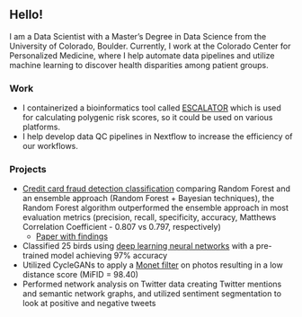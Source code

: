 ## Hello! 

I am a Data Scientist with a Master’s Degree in Data Science from the University of Colorado, Boulder. Currently, I work at the Colorado Center for Personalized Medicine, where I help automate data pipelines and utilize machine learning to discover health disparities among patient groups.

### Work
- I containerized a bioinformatics tool called [ESCALATOR](https://github.com/MatthewFisher126/ESCALATOR) which is used for calculating polygenic risk scores, so it could be used on various platforms.
- I help develop data QC pipelines in Nextflow to increase the efficiency of our workflows.

### Projects
- [Credit card fraud detection classification](https://github.com/MatthewFisher126/data_mining_class/blob/main/credit-card-fraud-project.ipynb) comparing Random Forest and an ensemble approach (Random Forest + Bayesian techniques), the Random Forest algorithm outperformed the ensemble approach in most evaluation metrics (precision, recall, specificity, accuracy, Matthews Correlation Coefficient - 0.807 vs 0.797, respectively)
  - [Paper with findings](https://github.com/MatthewFisher126/data_mining_class/blob/main/Credit%20Card%20Fraud%20Protection%20Paper.pdf)
- Classified 25 birds using [deep learning neural networks](https://github.com/MatthewFisher126/deeplearning_class/blob/main/week6/classify-25-birds.ipynb) with a pre-trained model achieving 97% accuracy
- Utilized CycleGANs to apply a [Monet filter](https://github.com/MatthewFisher126/deeplearning_class/blob/main/week5/GAN_project_Monet_filter.ipynb) on photos resulting in a low distance score (MiFID = 98.40)
- Performed network analysis on Twitter data creating Twitter mentions and semantic network graphs, and utilized sentiment segmentation to look at positive and negative tweets



<!--
**MatthewFisher126/MatthewFisher126** is a ✨ _special_ ✨ repository because its `README.md` (this file) appears on your GitHub profile.

Here are some ideas to get you started:

- 🔭 I’m currently working on ...
- 🌱 I’m currently learning ...
- 👯 I’m looking to collaborate on ...
- 🤔 I’m looking for help with ...
- 💬 Ask me about ...
- 📫 How to reach me: ...
- 😄 Pronouns: ...
- ⚡ Fun fact: ...
-->
